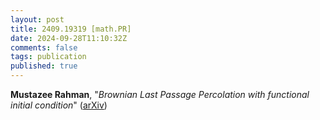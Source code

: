 ```yaml
---
layout: post
title: 2409.19319 [math.PR]
date: 2024-09-28T11:10:32Z
comments: false
tags: publication
published: true
---
```


<b>Mustazee Rahman</b>, "<i>Brownian Last Passage Percolation with functional initial condition</i>" ([arXiv](http://arxiv.org/abs/2409.19319v1))

